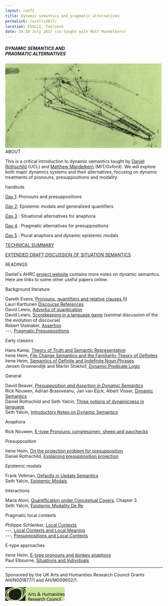 ```yaml
---
layout: conf2
title: Dynamic semantics and pragmatic alternatives
permalink: /esslli2017/
location: ESSLLI, Toulouse
date: 24-28 July 2017 (co-taught with Matt Mandelkern)
---
```



##### DYNAMIC SEMANTICS AND <br>  PRAGMATIC ALTERNATIVES


<img src="/vinci.jpg" width="500">

<div class="maintext" markdown="1">

<div class="title"> ABOUT </div>

This is a critical introduction to dynamic semantics taught by [Daniel Rothschild](http://danielrothschild.com/) (UCL) and [Matthew Mandelkern](http://mandelk.mit.edu/) (MIT/Oxford). We will explore both major dynamics systems and their alternatives, focusing on dynamic treatments of pronouns, presuppositions and modality.

<div class="title"> handouts </div>

[Day 1](https://www.dropbox.com/s/rn78cpn5rcpgatc/ESSLLI%20Day%201%20.pdf?dl=0): Pronouns and presuppositions

[Day 2](https://www.dropbox.com/s/dg4wg3dzkxfpvvm/ESSLLI%20Day%202%20.pdf?dl=0): Epistemic modals and generalized quantifiers

[Day 3](https://www.dropbox.com/s/ftw6dn4iu68m8rj/ESSLLI%20Day%203.pdf?dl=0) : Situational alternatives for anaphora

[Day 4](https://www.dropbox.com/s/o4qlegscu7vqpdj/ESSLLI%20Day%204.pdf?dl=0) : Pragmatic alternatives for presuppositions

[Day 5](https://www.dropbox.com/s/epsb9ongcgthqcw/ESSLLI%20Day%205.pdf?dl=0) : Plural anaphora and dynamic epistemic modals

[TECHNICAL SUMMARY](https://www.dropbox.com/s/y65q2qf0567vl9j/DYNSEM%20-%20summary.pdf?dl=0)

[EXTENDED DRAFT DISCUSSION OF SITUATION SEMANTICS](https://www.dropbox.com/s/sdok27mr62857w5/etype.pdf?dl=0)

<div class="title"> READINGS </div>

<div class="readings" markdown="1">

Daniel's AHRC [project website](http://danielrothschild.com/dyncon/) contains more notes on dynamic semantics. Here are links to some other useful papers online.

<div class="titleblack"> Background literature </div>

Gareth Evans, [Pronouns, quantifiers and relative clauses (I)](http://semantics.uchicago.edu/kennedy/classes/s08/semantics2/evans77a.pdf)
<br>
Lauri Karttunen [Discourse References](http://web.stanford.edu/~laurik/publications/archive/discref.pdf)
<br>
David Lewis, [Adverbs of quantication](people.brandeis.edu/~mikek/ling/lewis_adverbs_of_quantification.pdf])
<br>
David Lewis, [Scorekeeping in a language game](www.princeton.edu/~harman/.../Scorekeeping_20in_20a_20Language_20Game.pdf) (seminal discussion of the the evolution of discourse)
<br>
Robert Stalnaker, [Assertion](www.princeton.edu/~harman/Courses/PHI534-2012-13/Lepore/stalnaker78.pdf)
<br>
---, [Pragmatic Presuppositions](www.princeton.edu/~harman/Courses/PHI534-2012-13/Lepore/stalnaker74.pdf)

<div class="titleblack"> Early classics </div>

Hans Kamp, [Theory of Truth and Semantic Representation](http://citeseerx.ist.psu.edu/viewdoc/download;jsessionid=C28574C7E9D3E1C417C8FD041AA3673E?doi=10.1.1.56.3031&rep=rep1&type=pdf)
<br>
Irene Heim, [File Change Semantics and the Familiarity Theory of Definites](http://www.jimpryor.net/teaching/courses/hyper/heim1983.pdf)
<br>
Irene Heim, [Semantics of Definite and Indefinite Noun Phrases](http://semarch.linguistics.fas.nyu.edu/Archive/jA2YTJmN/Heim%20Dissertation%20with%20Hyperlinks.pdf)
<br>
Jeroen Groenendijk and Martin Stokhof, [Dynamic Predicate Logic](http://dare.uva.nl/document/3701)

<div class="titleblack"> General </div>

David Beaver, [*Presupposition and Assertion in Dynamic Semantics*](http://codenlp.ru/wp-content/uploads/2014/01/Presuppozitsii-1-ENG.pdf)
<br>
Rick Nouwen, Adrian Brasoveanu, Jan van Eijck, Albert Visser, [Dynamic Semantics](http://plato.stanford.edu/entries/dynamic-semantics/)
<br>
Daniel Rothschild and Seth Yalcin, [Three notions of dynamicness in language](http://danielrothschild.com/discourse-submitted.pdf)
<br>
Seth Yalcin, [Introductory Notes on Dynamic Semantics](https://dl.dropboxusercontent.com/u/14251569/Published/yalcin-2013-dynamic-notes%20%281%29.pdf)

<div class="titleblack"> Anaphora </div>

Rick Nouwen, [E-type Pronouns: congressmen, sheep and paychecks](http://ricknouwen.org/rwfn/wp-content/uploads/2014/01/descriptive.pdf)

<div class="titleblack"> Presupposition </div>

Irene Heim, [On the projection problem for presupposition](http://eecoppock.info/Presupposition/Readings/heim1988.pdf)
<br>
Daniel Rothschild, [Explaining presupposition projection](http://danielrothschild.com/rothschild-explaining.pdf)

<div class="titleblack"> Epistemic modals </div>

Frank Veltman, [Defaults in Update Semantics](https://staff.fnwi.uva.nl/f.j.m.m.veltman/papers/FVeltman-dius.pdf)
<br>
Seth Yalcin, [Epistemic Modals](https://people.ucsc.edu/~farkas/sclp/papers/YalcinEpistemicModals.pdf)

<div class="titleblack"> Interactions </div>

Maria Aloni, [Quantification under Conceptual Covers](http://maloni.humanities.uva.nl/tesi/tesi.pdf), Chapter 3
<br>
Seth Yalcin, [Epistemic Modality De Re](http://quod.lib.umich.edu/e/ergo/12405314.0002.019/--epistemic-modality-de-re?rgn=main;view=fulltext)

<div class="titleblack"> Pragmatic local contexts </div>

Philippe Schlenker, [Local Contexts](semprag.org/article/viewFile/sp.2.3/71)
<br>
---, [Local Contexts and Local Meaning](http://link.springer.com/article/10.1007/s11098-010-9586-0)
<br>
---, [Presuppositions and Local Contexts](https://www.jstor.org/stable/40865283)

<div class="titleblack"> E-type approaches </div>

Irene Heim, [E-type pronouns and donkey anaphora](http://www.sfs.uni-tuebingen.de/~astechow/Lehre/WS06_7/SemantikII/Literatur/HeimEtype.pdf)
<br>
Paul Elbourne, [Situations and Individuals](http://semantics.uchicago.edu/kennedy/classes/s08/semantics2/elbourne05.pdf)

</div>



---
<span class ="smaller">
Sponsored by the UK Arts and Humanities Research Council Grants AH/N001877/1 and AH/M009602/1.
</span>

![AHRC](/AHRClime.jpg)

</div>
